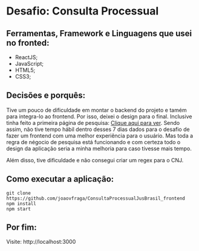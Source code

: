 # Desafio: Consulta Processual

## Ferramentas, Framework e Linguagens que usei no fronted:
- ReactJS;
- JavaScript;
- HTML5;
- CSS3;

## Decisões e porquês: 

Tive um pouco de dificuldade em montar o backend do projeto e tamém para integra-lo ao frontend. Por isso, deixei o design para o final. Inclusive tinha feito a primeira página de pesquisa: <a href="https://imgur.com/h4NqaY9">Clique aqui para ver</a>. Sendo assim, não tive tempo hábil dentro desses 7 dias dados para o desafio de fazer um frontend com uma melhor experiência para o usuário. Mas toda a regra de négocio de pesquisa está funcionando e com certeza todo o design da aplicação seria a minha melhoria para caso tivesse mais tempo.

Além disso, tive dificuldade e não consegui criar um regex para o CNJ.

## Como executar a aplicação:

`git clone https://github.com/joaovfraga/ConsultaProcessualJusBrasil_frontend` <br>
`npm install` <br>
`npm start` <br>


## Por fim:
Visite: http://localhost:3000 <br>
